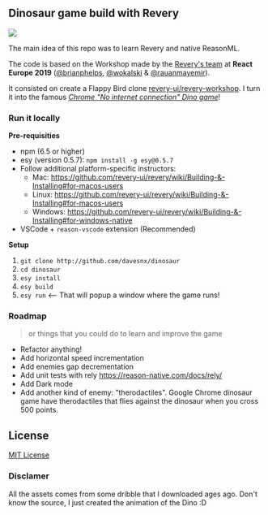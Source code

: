 ## Dinosaur game build with Revery

![](./docs/demo.png)

The main idea of this repo was to learn Revery and native ReasonML.

The code is based on the Workshop made by the [Revery's team](https://github.com/revery-ui) at **React Europe 2019** ([@brianphelps](https://github.com/bryphe), [@wokalski](https://github.com/wokalski) & [@rauanmayemir](https://github.com/rauanmayemir)).

It consisted on create a Flappy Bird clone [revery-ui/revery-workshop](https://github.com/revery-ui/revery-workshop). I turn it into the famous *[Chrome "No internet connection" Dino game](chrome://dino)*!

### Run it locally

**Pre-requisities**

- npm (6.5 or higher)
- esy (version 0.5.7): `npm install -g esy@0.5.7`
- Follow additional platform-specific instructors:
  - Mac: https://github.com/revery-ui/revery/wiki/Building-&-Installing#for-macos-users
  - Linux: https://github.com/revery-ui/revery/wiki/Building-&-Installing#for-macos-users
  - Windows: https://github.com/revery-ui/revery/wiki/Building-&-Installing#for-windows-native
- VSCode + `reason-vscode` extension (Recommended)

<!-- The first-time build can take a while, as the entire compiler toolchain is being built. -->

**Setup**

1. `git clone http://github.com/davesnx/dinosaur`
2. `cd dinosaur`
3. `esy install`
4. `esy build`
5. `esy run` <-- That will popup a window where the game runs!

### Roadmap
> or things that you could do to learn and improve the game
- Refactor anything!
- Add horizontal speed incrementation
- Add enemies gap decrementation
- Add unit tests with rely https://reason-native.com/docs/rely/
- Add Dark mode
- Add another kind of enemy: "therodactiles". Google Chrome dinosaur game have therodactiles that flies against the dinosaur when you cross 500 points.

## License

[MIT License](LICENSE)

### Disclamer

All the assets comes from some dribble that I downloaded ages ago. Don't know the source, I just created the animation of the Dino :D
